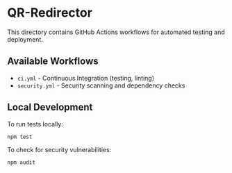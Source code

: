 # QR-Redirector

This directory contains GitHub Actions workflows for automated testing and deployment.

## Available Workflows

- `ci.yml` - Continuous Integration (testing, linting)
- `security.yml` - Security scanning and dependency checks

## Local Development

To run tests locally:
```bash
npm test
```

To check for security vulnerabilities:
```bash
npm audit
```
